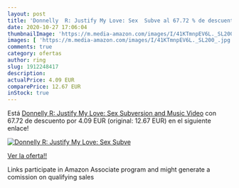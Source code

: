 ```yaml
---
layout: post
title: 'Donnelly  R: Justify My Love: Sex  Subve al 67.72 % de descuento'
date: 2020-10-27 17:06:04
thumbnailImage: 'https://m.media-amazon.com/images/I/41KTmnpEV6L._SL200_.jpg'
images: [ 'https://m.media-amazon.com/images/I/41KTmnpEV6L._SL200_.jpg' ]
comments: true
category: ofertas
author: ring
slug: 1912248417
description:
actualPrice: 4.09 EUR
comparePrice: 12.67 EUR
inStock: true
---
```


Está [Donnelly  R: Justify My Love: Sex  Subversion  and Music Video](https://www.amazon.es/dp/1912248417/?tag=tolees-21) con 67.72 de descuento por 4.09 EUR (original: 12.67 EUR) en el siguiente enlace!

[![Donnelly  R: Justify My Love: Sex  Subve](https://m.media-amazon.com/images/I/41KTmnpEV6L._SL200_.jpg)](https://www.amazon.es/dp/1912248417/?tag=tolees-21)

[Ver la oferta!!](https://www.amazon.es/dp/1912248417/?tag=tolees-21)

Links participate in Amazon Associate program and might generate a comission on qualifying sales


